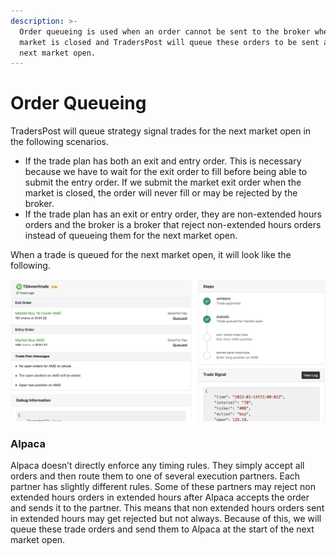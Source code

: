 ```yaml
---
description: >-
  Order queueing is used when an order cannot be sent to the broker when the
  market is closed and TradersPost will queue these orders to be sent at the
  next market open.
---
```


# Order Queueing

TradersPost will queue strategy signal trades for the next market open in the following scenarios.

* If the trade plan has both an exit and entry order. This is necessary because we have to wait for the exit order to fill before being able to submit the entry order. If we submit the market exit order when the market is closed, the order will never fill or may be rejected by the broker.
* If the trade plan has an exit or entry order, they are non-extended hours orders and the broker is a broker that reject non-extended hours orders instead of queueing them for the next market open.

When a trade is queued for the next market open, it will look like the following.

![Queued trade for the next market open.](<../.gitbook/assets/Trade Queueing.png>)

### Alpaca

Alpaca doesn’t directly enforce any timing rules. They simply accept all orders and then route them to one of several execution partners. Each partner has slightly different rules. Some of these partners may reject non extended hours orders in extended hours after Alpaca accepts the order and sends it to the partner. This means that non extended hours orders sent in extended hours may get rejected but not always. Because of this, we will queue these trade orders and send them to Alpaca at the start of the next market open.
